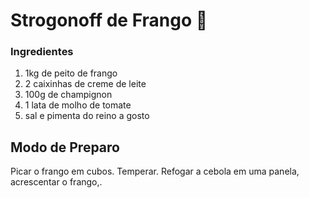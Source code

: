 # Strogonoff de Frango :chicken:

### Ingredientes

1. 1kg de peito de frango
2. 2 caixinhas de creme de leite
3. 100g de champignon
4. 1 lata de molho de tomate
5. sal e pimenta do reino a gosto



## Modo de Preparo 

Picar o frango em cubos. Temperar. Refogar a cebola em uma panela, acrescentar o frango,. 

